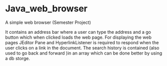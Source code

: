 # Java_web_browser
A simple web browser (Semester Project)
 
 It contains an address bar where a user can type the address and a go button which when clicked loads the web page. For displaying the web pages JEditor Pane and HyperlinkListener is required to respond when the user clicks on a link in the document. 
 The search history is contained (also used to go back and forward )in an array which can be done better by using a db storge.
 
  
